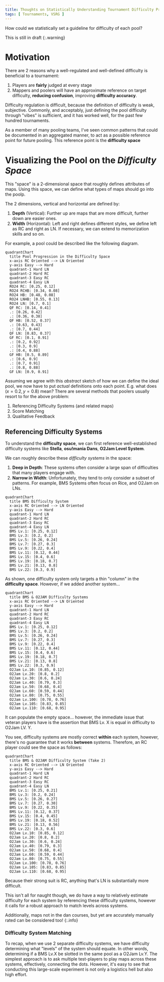 ```yaml
---
title: Thoughts on Statistically Understanding Tournament Difficulty Progression
tags: [ Tournaments, VSRG ]
---
```


How could we statistically set a guideline for difficulty of each pool?

<!--more-->

This is still in draft
{:.warning}

# Motivation

There are 2 reasons why a well-regulated and well-defined difficulty is
beneficial to a tournament:

1. Players are **fairly** judged at every stage
2. Mappers and poolers will have an approximate reference on target difficulty,
   **reducing confusion**, improving **difficulty accuracy**.

Difficulty regulation is difficult, because the definition of difficulty is
weak, subjective. Commonly, and acceptably, just defining the pool difficulty
through "vibes" is sufficient, and it has worked well, for the past few
hundred tournaments.

As a member of many pooling teams, I've seen common patterns that could be
documented in an aggregated manner, to act as a possible reference point for
future pooling. This reference point is the **difficulty space**

# Visualizing the Pool on the _Difficulty Space_

This "space" is a 2-dimensional space that roughly defines attributes of maps.
Using this space, we can define what types of maps should go into the poolp.

The 2 dimensions, vertical and horizontal are defined by:

1. **Depth** (Vertical): Further up are maps that are more difficult,
   further down are easier ones.
2. **Width** (Horizontal): Left and right defines different styles, we define
   left as RC and right as LN. If necessary, we can extend to memorization skills
   and so on.

For example, a pool could be described like the following diagram.

```mermaid
quadrantChart
  title Pool Progression in the Difficulty Space
  x-axis RC Oriented --> LN Oriented
  y-axis Easy --> Hard
  quadrant-1 Hard LN
  quadrant-2 Hard RC
  quadrant-3 Easy RC
  quadrant-4 Easy LN
  RO24 RC: [0.25, 0.12]
  RO24 RCHB: [0.34, 0.08]
  RO24 HB: [0.48, 0.08]
  RO24 LNHB: [0.55, 0.13]
  RO24 LN: [0.7, 0.1]
  QF RC: [0.14, 0.41]
  .: [0.26, 0.42]
  .: [0.36, 0.38]
  QF HB: [0.52, 0.37]
  .: [0.63, 0.43]
  .: [0.7, 0.44]
  QF LN: [0.83, 0.37]
  GF RC: [0.1, 0.91]
  .: [0.2, 0.92]
  .: [0.3, 0.9]
  .: [0.4, 0.88]
  GF HB: [0.5, 0.89]
  .: [0.6, 0.9]
  .: [0.7, 0.91]
  .: [0.8, 0.88]
  GF LN: [0.9, 0.91]
```

Assuming we agree with this _abstract_ sketch of how we can define the ideal
pool, we now have to put _actual_ definitions onto each point. E.g. what does
$(x=0.2, y=0.8)$ mean? There are several methods that poolers usually resort to
for the above problem:

1. Referencing Difficulty Systems (and related maps)
2. Score Matching
3. Qualitative Feedback

## Referencing Difficulty Systems

To understand the **difficulty space**, we can first reference
well-established difficulty systems like **Stella**, **osu!mania Dans**,
**O2Jam Level System**.

We can roughly describe these *difficulty systems* in the space:

1. **Deep in Depth**: These systems often consider a large span of difficulties
   that many players engage with.
2. **Narrow in Width**: Unfortunately, they tend to only consider a subset
   of patterns. For example, BMS Systems often focus on Rice, and O2Jam on LNs.

```mermaid
quadrantChart
  title BMS Difficulty System
  x-axis RC Oriented --> LN Oriented
  y-axis Easy --> Hard
  quadrant-1 Hard LN
  quadrant-2 Hard RC
  quadrant-3 Easy RC
  quadrant-4 Easy LN
  BMS Lv.1: [0.25, 0.12]
  BMS Lv.3: [0.2, 0.2]
  BMS Lv.5: [0.26, 0.24]
  BMS Lv.7: [0.27, 0.3]
  BMS Lv.9: [0.22, 0.4]
  BMS Lv.11: [0.12, 0.44]
  BMS Lv.15: [0.4, 0.6]
  BMS Lv.19: [0.18, 0.7]
  BMS Lv.21: [0.13, 0.8]
  BMS Lv.22: [0.3, 0.9]
```

As shown, one difficulty system only targets a thin "column" in the
**difficulty space**. However, if we added another system...

```mermaid
quadrantChart
  title BMS & O2JAM Difficulty Systems
  x-axis RC Oriented --> LN Oriented
  y-axis Easy --> Hard
  quadrant-1 Hard LN
  quadrant-2 Hard RC
  quadrant-3 Easy RC
  quadrant-4 Easy LN
  BMS Lv.1: [0.25, 0.12]
  BMS Lv.3: [0.2, 0.2]
  BMS Lv.5: [0.26, 0.24]
  BMS Lv.7: [0.27, 0.3]
  BMS Lv.9: [0.22, 0.4]
  BMS Lv.11: [0.12, 0.44]
  BMS Lv.15: [0.4, 0.6]
  BMS Lv.19: [0.18, 0.7]
  BMS Lv.21: [0.13, 0.8]
  BMS Lv.22: [0.3, 0.9]
  O2Jam Lv.10: [0.85, 0.12]
  O2Jam Lv.20: [0.8, 0.2]
  O2Jam Lv.30: [0.6, 0.24]
  O2Jam Lv.40: [0.79, 0.3]
  O2Jam Lv.50: [0.68, 0.4]
  O2Jam Lv.60: [0.59, 0.44]
  O2Jam Lv.80: [0.75, 0.55]
  O2Jam Lv.100: [0.78, 0.76]
  O2Jam Lv.105: [0.83, 0.85]
  O2Jam Lv.110: [0.68, 0.95]
```

It can populate the empty space... however, the immediate issue that veteran
players have is the assertion that BMS Lv. X is equal in difficulty to O2Jam LV. Y.

You see, difficulty systems are mostly correct **within** each system,
however, there's no guarantee that it works **between** systems.
Therefore, an RC player could see the space as follows:

```mermaid
quadrantChart
  title BMS & O2JAM Difficulty System (Take 2)
  x-axis RC Oriented --> LN Oriented
  y-axis Easy --> Hard
  quadrant-1 Hard LN
  quadrant-2 Hard RC
  quadrant-3 Easy RC
  quadrant-4 Easy LN
  BMS Lv.1: [0.25, 0.21]
  BMS Lv.3: [0.2, 0.24]
  BMS Lv.5: [0.26, 0.27]
  BMS Lv.7: [0.27, 0.30]
  BMS Lv.9: [0.22, 0.35]
  BMS Lv.11: [0.12, 0.37]
  BMS Lv.15: [0.4, 0.45]
  BMS Lv.19: [0.18, 0.52]
  BMS Lv.21: [0.13, 0.56]
  BMS Lv.22: [0.3, 0.6]
  O2Jam Lv.10: [0.85, 0.12]
  O2Jam Lv.20: [0.8, 0.2]
  O2Jam Lv.30: [0.6, 0.24]
  O2Jam Lv.40: [0.79, 0.3]
  O2Jam Lv.50: [0.68, 0.4]
  O2Jam Lv.60: [0.59, 0.44]
  O2Jam Lv.80: [0.75, 0.55]
  O2Jam Lv.100: [0.78, 0.76]
  O2Jam Lv.105: [0.83, 0.85]
  O2Jam Lv.110: [0.68, 0.95]
```

Because their strong suit is RC, anything that's LN is substantially more
difficult.

This isn't all for naught though, we do have a way to relatively estimate
difficulty for each system by referencing these difficulty systems, however
it calls for a robust approach to match levels across systems.

Additionally, maps not in the dan courses, but yet are accurately manually rated
can be considered too!
{:.info}

### Difficulty System Matching

To recap, when we use 2 separate difficulty systems,
we have difficulty determining what "levels" of the system should equate.
In other words, determining if a BMS Lv.X be slotted in the same pool as a
O2Jam Lv.Y.
The simplest approach is to ask multiple test-players to play maps across these
systems, effectively, connecting the dots.
However, it's easy to see that conducting this large-scale experiment is
not only a logistics hell but also high effort.
